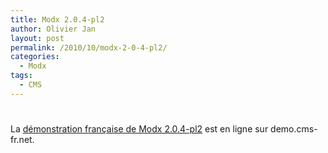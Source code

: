 ```yaml
---
title: Modx 2.0.4-pl2
author: Olivier Jan
layout: post
permalink: /2010/10/modx-2-0-4-pl2/
categories:
  - Modx
tags:
  - CMS
---
```

# 

La [démonstration française de Modx 2.0.4-pl2][1] est en ligne sur demo.cms-fr.net.

 [1]: /demo/modx/